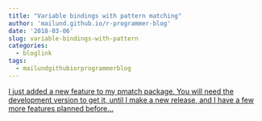 ```yaml
---
title: "Variable bindings with pattern matching"
author: 'mailund.github.io/r-programmer-blog'
date: '2018-03-06'
slug: variable-bindings-with-pattern
categories:
  - bloglink
tags:
  - mailundgithubiorprogrammerblog
---
```


[I just added a new feature to my pmatch package. You will need the development version to get it, until I make a new release, and I have a few more features planned before...<click to read more>](https://mailund.github.io/r-programmer-blog/2018/03/06/variable-bindings-with-pattern-matching/)

